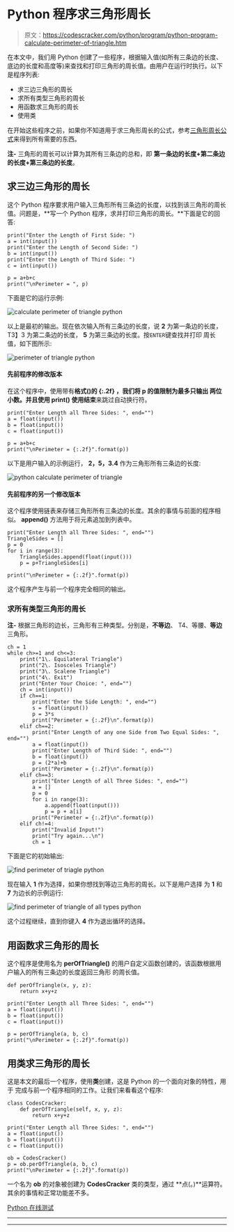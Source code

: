 # Python 程序求三角形周长

> 原文：<https://codescracker.com/python/program/python-program-calculate-perimeter-of-triangle.htm>

在本文中，我们用 Python 创建了一些程序，根据输入值(如所有三条边的长度、底边的长度和高度等)来查找和打印三角形的周长值。由用户在运行时执行。以下是程序列表:

*   求三边三角形的周长
*   求所有类型三角形的周长
*   用函数求三角形的周长
*   使用类

在开始这些程序之前，如果你不知道用于求三角形周长的公式，参考[三角形周长公式](/nonprog/area-perimeter-of-triangle.htm)来得到所有需要的东西。

**注-** 三角形的周长可以计算为其所有三条边的总和，即 **第一条边的长度+第二条边的长度+第三条边的长度**。

## 求三边三角形的周长

这个 Python 程序要求用户输入三角形所有三条边的长度，以找到该三角形的周长值。问题是，**写一个 Python 程序，求并打印三角形的周长。**下面是它的回答:

```
print("Enter the Length of First Side: ")
a = int(input())
print("Enter the Length of Second Side: ")
b = int(input())
print("Enter the Length of Third Side: ")
c = int(input())

p = a+b+c
print("\nPerimeter = ", p)
```

下面是它的运行示例:

![calculate perimeter of triangle python](img/98414a7803c9d2dc63ed0201e2617a5c.png)

以上是最初的输出。现在依次输入所有三条边的长度，说 **2** 为第一条边的长度， T3】3 为第二条边的长度， **5** 为第三条边的长度。按`ENTER`键查找并打印 周长值，如下图所示:

![perimeter of triangle python](img/e485d400cf9a90babb3b4235f29c5875.png)

#### 先前程序的修改版本

在这个程序中，使用带有**格式()**的 **{:.2f}** ，我们将 **p** 的值限制为最多只输出 两位小数。并且使用 **print()** 使用**结束**来跳过自动换行符。

```
print("Enter Length all Three Sides: ", end="")
a = float(input())
b = float(input())
c = float(input())

p = a+b+c
print("\nPerimeter = {:.2f}".format(p))
```

以下是用户输入的示例运行， **2，5，3.4** 作为三角形所有三条边的长度:

![python calculate perimeter of triangle](img/42c29e4461bb1a71f58e1621b6001a4b.png)

#### 先前程序的另一个修改版本

这个程序使用链表来存储三角形所有三条边的长度。其余的事情与前面的程序相似。 **append()** 方法用于将元素追加到列表中。

```
print("Enter Length all Three Sides: ", end="")
TriangleSides = []
p = 0
for i in range(3):
    TriangleSides.append(float(input()))
    p = p+TriangleSides[i]

print("\nPerimeter = {:.2f}".format(p))
```

这个程序产生与前一个程序完全相同的输出。

### 求所有类型三角形的周长

**注-** 根据三角形的边长，三角形有三种类型。分别是，**不等边**、 T4、等腰、**等边**三角形。

```
ch = 1
while ch>=1 and ch<=3:
    print("1\. Equilateral Triangle")
    print("2\. Isosceles Triangle")
    print("3\. Scalene Triangle")
    print("4\. Exit")
    print("Enter Your Choice: ", end="")
    ch = int(input())
    if ch==1:
        print("Enter the Side Length: ", end="")
        s = float(input())
        p = 3*s
        print("Perimeter = {:.2f}\n".format(p))
    elif ch==2:
        print("Enter Length of any one Side from Two Equal Sides: ", end="")
        a = float(input())
        print("Enter Length of Third Side: ", end="")
        b = float(input())
        p = (2*a)+b
        print("Perimeter = {:.2f}\n".format(p))
    elif ch==3:
        print("Enter Length of all Three Sides: ", end="")
        a = []
        p = 0
        for i in range(3):
            a.append(float(input()))
            p = p + a[i]
        print("Perimeter = {:.2f}\n".format(p))
    elif ch!=4:
        print("Invalid Input!")
        print("Try again...\n")
        ch = 1
```

下面是它的初始输出:

![find perimeter of triagle python](img/6d82cac468d22e77a4fccf8a12d078a5.png)

现在输入 **1** 作为选择，如果你想找到等边三角形的周长。以下是用户选择 为 **1** 和 **7** 为边长的示例运行:

![find perimeter of triangle of all types python](img/fa83010a627c15a7cfb4302c325f7d22.png)

这个过程继续，直到你键入 **4** 作为退出循环的选择。

## 用函数求三角形的周长

这个程序是使用名为 **perOfTriangle()** 的用户自定义函数创建的，该函数根据用户输入的所有三条边的长度返回三角形 的周长值。

```
def perOfTriangle(x, y, z):
    return x+y+z

print("Enter Length all Three Sides: ", end="")
a = float(input())
b = float(input())
c = float(input())

p = perOfTriangle(a, b, c)
print("\nPerimeter = {:.2f}".format(p))
```

## 用类求三角形的周长

这是本文的最后一个程序，使用**类**创建，这是 Python 的一个面向对象的特性，用于 完成与前一个程序相同的工作。让我们来看看这个程序:

```
class CodesCracker:
    def perOfTriangle(self, x, y, z):
        return x+y+z

print("Enter Length all Three Sides: ", end="")
a = float(input())
b = float(input())
c = float(input())

ob = CodesCracker()
p = ob.perOfTriangle(a, b, c)
print("\nPerimeter = {:.2f}".format(p))
```

一个名为 **ob** 的对象被创建为 **CodesCracker** 类的类型，通过 **点(。)**运算符。其余的事情和正常功能差不多。

[Python 在线测试](/exam/showtest.php?subid=10)

* * *

* * *